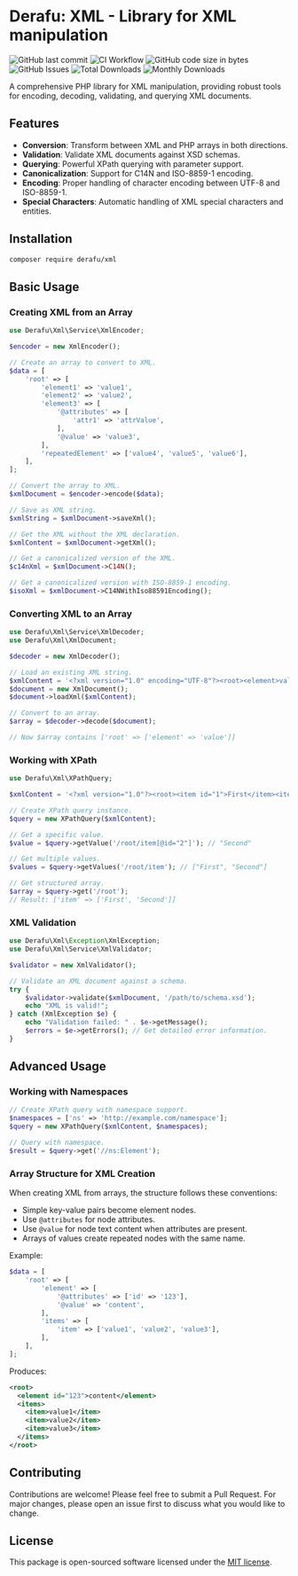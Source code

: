 # Derafu: XML - Library for XML manipulation

![GitHub last commit](https://img.shields.io/github/last-commit/derafu/xml/main)
![CI Workflow](https://github.com/derafu/xml/actions/workflows/ci.yml/badge.svg?branch=main&event=push)
![GitHub code size in bytes](https://img.shields.io/github/languages/code-size/derafu/xml)
![GitHub Issues](https://img.shields.io/github/issues-raw/derafu/xml)
![Total Downloads](https://poser.pugx.org/derafu/xml/downloads)
![Monthly Downloads](https://poser.pugx.org/derafu/xml/d/monthly)

A comprehensive PHP library for XML manipulation, providing robust tools for encoding, decoding, validating, and querying XML documents.

## Features

- **Conversion**: Transform between XML and PHP arrays in both directions.
- **Validation**: Validate XML documents against XSD schemas.
- **Querying**: Powerful XPath querying with parameter support.
- **Canonicalization**: Support for C14N and ISO-8859-1 encoding.
- **Encoding**: Proper handling of character encoding between UTF-8 and ISO-8859-1.
- **Special Characters**: Automatic handling of XML special characters and entities.

## Installation

```bash
composer require derafu/xml
```

## Basic Usage

### Creating XML from an Array

```php
use Derafu\Xml\Service\XmlEncoder;

$encoder = new XmlEncoder();

// Create an array to convert to XML.
$data = [
    'root' => [
        'element1' => 'value1',
        'element2' => 'value2',
        'element3' => [
            '@attributes' => [
                'attr1' => 'attrValue',
            ],
            '@value' => 'value3',
        ],
        'repeatedElement' => ['value4', 'value5', 'value6'],
    ],
];

// Convert the array to XML.
$xmlDocument = $encoder->encode($data);

// Save as XML string.
$xmlString = $xmlDocument->saveXml();

// Get the XML without the XML declaration.
$xmlContent = $xmlDocument->getXml();

// Get a canonicalized version of the XML.
$c14nXml = $xmlDocument->C14N();

// Get a canonicalized version with ISO-8859-1 encoding.
$isoXml = $xmlDocument->C14NWithIso88591Encoding();
```

### Converting XML to an Array

```php
use Derafu\Xml\Service\XmlDecoder;
use Derafu\Xml\XmlDocument;

$decoder = new XmlDecoder();

// Load an existing XML string.
$xmlContent = '<?xml version="1.0" encoding="UTF-8"?><root><element>value</element></root>';
$document = new XmlDocument();
$document->loadXml($xmlContent);

// Convert to an array.
$array = $decoder->decode($document);

// Now $array contains ['root' => ['element' => 'value']]
```

### Working with XPath

```php
use Derafu\Xml\XPathQuery;

$xmlContent = '<?xml version="1.0"?><root><item id="1">First</item><item id="2">Second</item></root>';

// Create XPath query instance.
$query = new XPathQuery($xmlContent);

// Get a specific value.
$value = $query->getValue('/root/item[@id="2"]'); // "Second"

// Get multiple values.
$values = $query->getValues('/root/item'); // ["First", "Second"]

// Get structured array.
$array = $query->get('/root');
// Result: ['item' => ['First', 'Second']]
```

### XML Validation

```php
use Derafu\Xml\Exception\XmlException;
use Derafu\Xml\Service\XmlValidator;

$validator = new XmlValidator();

// Validate an XML document against a schema.
try {
    $validator->validate($xmlDocument, '/path/to/schema.xsd');
    echo "XML is valid!";
} catch (XmlException $e) {
    echo "Validation failed: " . $e->getMessage();
    $errors = $e->getErrors(); // Get detailed error information.
}
```

## Advanced Usage

### Working with Namespaces

```php
// Create XPath query with namespace support.
$namespaces = ['ns' => 'http://example.com/namespace'];
$query = new XPathQuery($xmlContent, $namespaces);

// Query with namespace.
$result = $query->get('//ns:Element');
```

### Array Structure for XML Creation

When creating XML from arrays, the structure follows these conventions:

- Simple key-value pairs become element nodes.
- Use `@attributes` for node attributes.
- Use `@value` for node text content when attributes are present.
- Arrays of values create repeated nodes with the same name.

Example:
```php
$data = [
    'root' => [
        'element' => [
            '@attributes' => ['id' => '123'],
            '@value' => 'content',
        ],
        'items' => [
            'item' => ['value1', 'value2', 'value3'],
        ],
    ],
];
```

Produces:
```xml
<root>
  <element id="123">content</element>
  <items>
    <item>value1</item>
    <item>value2</item>
    <item>value3</item>
  </items>
</root>
```

## Contributing

Contributions are welcome! Please feel free to submit a Pull Request. For major changes, please open an issue first to discuss what you would like to change.

## License

This package is open-sourced software licensed under the [MIT license](https://opensource.org/licenses/MIT).
